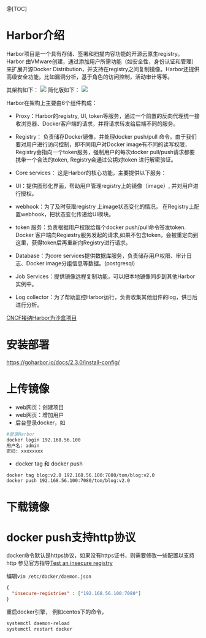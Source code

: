 
@[TOC]

# Harbor介绍
Harbor项目是一个具有存储、签署和扫描内容功能的开源云原生registry。Harbor 由VMware创建，通过添加用户所需功能（如安全性，身份认证和管理）来扩展开源Docker Distribution，并支持在registry之间复制镜像。Harbor还提供高级安全功能，比如漏洞分析，基于角色的访问控制，活动审计等等。

其架构如下：
![](https://www.cncf.io/wp-content/uploads/2020/08/Harbor-1.png)
简化版如下：
![](https://img2018.cnblogs.com/blog/1053682/201904/1053682-20190427143900896-1797738301.png)

Harbor在架构上主要由6个组件构成：

- Proxy：Harbor的registry, UI, token等服务，通过一个前置的反向代理统一接收浏览器、Docker客户端的请求，并将请求转发给后端不同的服务。
- Registry： 负责储存Docker镜像，并处理docker push/pull 命令。由于我们要对用户进行访问控制，即不同用户对Docker image有不同的读写权限，Registry会指向一个token服务，强制用户的每次docker pull/push请求都要携带一个合法的token, Registry会通过公钥对token 进行解密验证。
- Core services： 这是Harbor的核心功能，主要提供以下服务：

- UI：提供图形化界面，帮助用户管理registry上的镜像（image）, 并对用户进行授权。

- webhook：为了及时获取registry 上image状态变化的情况， 在Registry上配置webhook，把状态变化传递给UI模块。

- token 服务：负责根据用户权限给每个docker push/pull命令签发token. Docker 客户端向Regiøstry服务发起的请求,如果不包含token，会被重定向到这里，获得token后再重新向Registry进行请求。

- Database：为core services提供数据库服务，负责储存用户权限、审计日志、Docker image分组信息等数据。(postgresql)

- Job Services：提供镜像远程复制功能，可以把本地镜像同步到其他Harbor实例中。

- Log collector：为了帮助监控Harbor运行，负责收集其他组件的log，供日后进行分析。


[CNCF接纳Harbor为沙盒项目](https://www.cncf.io/blog/2018/07/31/cncf-to-host-harbor-in-the-sandbox/)

# 安装部署

https://goharbor.io/docs/2.3.0/install-config/


# 上传镜像

- web网页：创建项目
- web网页：增加用户
- 后台登录docker，如
```bash
#登录Harbor
docker login 192.168.56.100
用户名: admin
密码: xxxxxxxx
```

- docker tag 和 docker push
```
docker tag blog:v2.0 192.168.56.100:7080/tom/blog:v2.0
docker push 192.168.56.100:7080/tom/blog:v2.0
```

# 下载镜像


# docker push支持http协议
docker命令默认是https协议，如果没有https证书，则需要修改一些配置以支持http
参见官方指导[Test an insecure registry](https://docs.docker.com/registry/insecure/)

编辑`vim /etc/docker/daemon.json`
```json
{
  "insecure-registries" : ["192.168.56.100:7080"]
}
```
重启docker引擎， 例如centos下的命令，
```bash
systemctl daemon-reload
systemctl restart docker
```